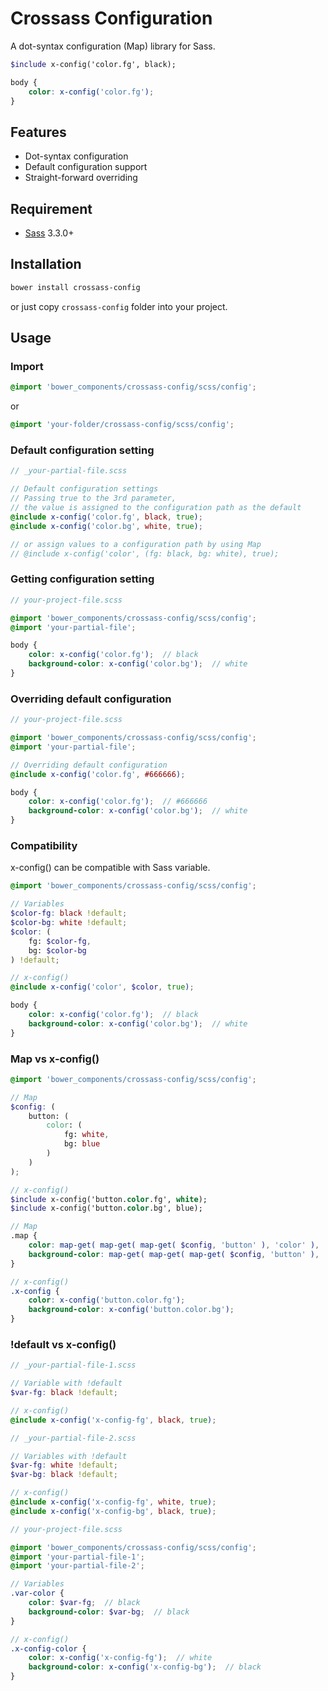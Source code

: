 # Crossass Configuration

A dot-syntax configuration (Map) library for Sass.

```scss
$include x-config('color.fg', black);

body {
    color: x-config('color.fg');
}
```

## Features

* Dot-syntax configuration
* Default configuration support
* Straight-forward overriding

## Requirement

* [Sass](http://sass-lang.com/) 3.3.0+

## Installation

```sh
bower install crossass-config
```

or just copy ```crossass-config``` folder into your project.

## Usage

### Import

```scss
@import 'bower_components/crossass-config/scss/config';
```

or

```scss
@import 'your-folder/crossass-config/scss/config';
```

### Default configuration setting

```scss
// _your-partial-file.scss

// Default configuration settings
// Passing true to the 3rd parameter,
// the value is assigned to the configuration path as the default
@include x-config('color.fg', black, true);
@include x-config('color.bg', white, true);

// or assign values to a configuration path by using Map
// @include x-config('color', (fg: black, bg: white), true);
```

### Getting configuration setting

```scss
// your-project-file.scss

@import 'bower_components/crossass-config/scss/config';
@import 'your-partial-file';

body {
    color: x-config('color.fg');  // black
    background-color: x-config('color.bg');  // white
}
```

### Overriding default configuration

```scss
// your-project-file.scss

@import 'bower_components/crossass-config/scss/config';
@import 'your-partial-file';

// Overriding default configuration
@include x-config('color.fg', #666666);

body {
    color: x-config('color.fg');  // #666666
    background-color: x-config('color.bg');  // white
}
```

### Compatibility

x-config() can be compatible with Sass variable.

```scss
@import 'bower_components/crossass-config/scss/config';

// Variables
$color-fg: black !default;
$color-bg: white !default;
$color: (
    fg: $color-fg,
    bg: $color-bg
) !default;

// x-config()
@include x-config('color', $color, true);

body {
    color: x-config('color.fg');  // black
    background-color: x-config('color.bg');  // white
}
```

### Map vs x-config()

```scss
@import 'bower_components/crossass-config/scss/config';

// Map
$config: (
    button: (
        color: (
            fg: white,
            bg: blue
        )
    )
);

// x-config()
$include x-config('button.color.fg', white);
$include x-config('button.color.bg', blue);

// Map
.map {
    color: map-get( map-get( map-get( $config, 'button' ), 'color' ), 'fg' );
    background-color: map-get( map-get( map-get( $config, 'button' ), 'color' ), 'bg' );
}

// x-config()
.x-config {
    color: x-config('button.color.fg');
    background-color: x-config('button.color.bg');
}
```

### !default vs x-config()

```scss
// _your-partial-file-1.scss

// Variable with !default
$var-fg: black !default;

// x-config()
@include x-config('x-config-fg', black, true);
```

```scss
// _your-partial-file-2.scss

// Variables with !default
$var-fg: white !default;
$var-bg: black !default;

// x-config()
@include x-config('x-config-fg', white, true);
@include x-config('x-config-bg', black, true);
```

```scss
// your-project-file.scss

@import 'bower_components/crossass-config/scss/config';
@import 'your-partial-file-1';
@import 'your-partial-file-2';

// Variables
.var-color {
    color: $var-fg;  // black
    background-color: $var-bg;  // black
}

// x-config()
.x-config-color {
    color: x-config('x-config-fg');  // white
    background-color: x-config('x-config-bg');  // black
}
```
